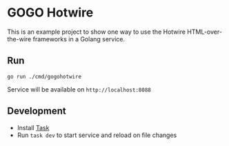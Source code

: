 # GOGO Hotwire

This is an example project to show one way to use the Hotwire HTML-over-the-wire frameworks in a Golang service.

## Run

```shell
go run ./cmd/gogohotwire
``` 

Service will be available on `http://localhost:8088`

## Development

- Install [Task](https://taskfile.dev)
- Run `task dev` to start service and reload on file changes